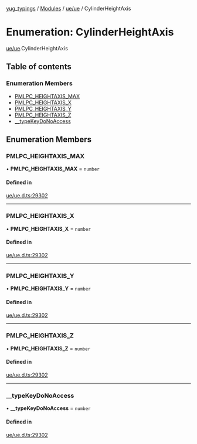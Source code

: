 [yug_typings](../README.md) / [Modules](../modules.md) / [ue/ue](../modules/ue_ue.md) / CylinderHeightAxis

# Enumeration: CylinderHeightAxis

[ue/ue](../modules/ue_ue.md).CylinderHeightAxis

## Table of contents

### Enumeration Members

- [PMLPC\_HEIGHTAXIS\_MAX](ue_ue.CylinderHeightAxis.md#pmlpc_heightaxis_max)
- [PMLPC\_HEIGHTAXIS\_X](ue_ue.CylinderHeightAxis.md#pmlpc_heightaxis_x)
- [PMLPC\_HEIGHTAXIS\_Y](ue_ue.CylinderHeightAxis.md#pmlpc_heightaxis_y)
- [PMLPC\_HEIGHTAXIS\_Z](ue_ue.CylinderHeightAxis.md#pmlpc_heightaxis_z)
- [\_\_typeKeyDoNoAccess](ue_ue.CylinderHeightAxis.md#__typekeydonoaccess)

## Enumeration Members

### PMLPC\_HEIGHTAXIS\_MAX

• **PMLPC\_HEIGHTAXIS\_MAX** = `number`

#### Defined in

[ue/ue.d.ts:29302](https://github.com/YugMetaverse/yug_typings/blob/b7d9b19/ue/ue.d.ts#L29302)

___

### PMLPC\_HEIGHTAXIS\_X

• **PMLPC\_HEIGHTAXIS\_X** = `number`

#### Defined in

[ue/ue.d.ts:29302](https://github.com/YugMetaverse/yug_typings/blob/b7d9b19/ue/ue.d.ts#L29302)

___

### PMLPC\_HEIGHTAXIS\_Y

• **PMLPC\_HEIGHTAXIS\_Y** = `number`

#### Defined in

[ue/ue.d.ts:29302](https://github.com/YugMetaverse/yug_typings/blob/b7d9b19/ue/ue.d.ts#L29302)

___

### PMLPC\_HEIGHTAXIS\_Z

• **PMLPC\_HEIGHTAXIS\_Z** = `number`

#### Defined in

[ue/ue.d.ts:29302](https://github.com/YugMetaverse/yug_typings/blob/b7d9b19/ue/ue.d.ts#L29302)

___

### \_\_typeKeyDoNoAccess

• **\_\_typeKeyDoNoAccess** = `number`

#### Defined in

[ue/ue.d.ts:29302](https://github.com/YugMetaverse/yug_typings/blob/b7d9b19/ue/ue.d.ts#L29302)

